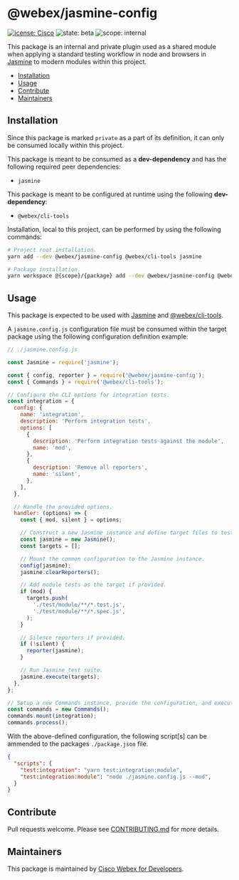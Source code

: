 # @webex/jasmine-config

[![icense: Cisco](https://img.shields.io/badge/License-Cisco-blueviolet?style=flat-square)](https://github.com/webex/webex-js-sdk/blob/master/LICENSE)
![state: beta](https://img.shields.io/badge/State\-Beta-blue?style=flat-square)
![scope: internal](https://img.shields.io/badge/Scope-Internal-red?style=flat-square)

This package is an internal and private plugin used as a shared module when applying a standard testing workflow in node and browsers in [Jasmine](https://jasmine.github.io/) to modern modules within this project.

* [Installation](#installation)
* [Usage](#usage)
* [Contribute](#contribute)
* [Maintainers](#maintainers)

## Installation

Since this package is marked `private` as a part of its definition, it can only be consumed locally within this project.

This package is meant to be consumed as a **dev-dependency** and has the following required peer dependencies:

* `jasmine`

This package is meant to be configured at runtime using the following **dev-dependency**:

* `@webex/cli-tools`

Installation, local to this project, can be performed by using the following commands:

```bash
# Project root installation.
yarn add --dev @webex/jasmine-config @webex/cli-tools jasmine

# Package installation.
yarn workspace @{scope}/{package} add --dev @webex/jasmine-config @webex/cli-tools jasmine
```

## Usage

This package is expected to be used with [Jasmine](https://jasmine.github.io/) and [@webex/cli-tools](https://github.com/webex/webex-js-sdk/tree/master/packages/tools/cli).

A `jasmine.config.js` configuration file must be consumed within the target package using the following configuration definition example:

```js
// ./jasmine.config.js

const Jasmine = require('jasmine');

const { config, reporter } = require('@webex/jasmine-config');
const { Commands } = require('@webex/cli-tools');

// Configure the CLI options for integration tests.
const integration = {
  config: {
    name: 'integration',
    description: 'Perform integration tests',
    options: [
      {
        description: 'Perform integration tests against the module',
        name: 'mod',
      },
      {
        description: 'Remove all reporters',
        name: 'silent',
      },
    ],
  },

  // Handle the provided options.
  handler: (options) => {
    const { mod, silent } = options;

    // Construct a new Jasmine instance and define target files to test.
    const jasmine = new Jasmine();
    const targets = [];

    // Mount the common configuration to the Jasmine instance.
    config(jasmine);
    jasmine.clearReporters();

    // Add module tests as the target if provided.
    if (mod) {
      targets.push(
        './test/module/**/*.test.js',
        './test/module/**/*.spec.js',
      );
    }

    // Silence reporters if provided.
    if (!silent) {
      reporter(jasmine);
    }

    // Run Jasmine test suite.
    jasmine.execute(targets);
  },
};

// Setup a new Commands instance, provide the configuration, and execute.
const commands = new Commands();
commands.mount(integration);
commands.process();
```

With the above-defined configuration, the following script[s] can be ammended to the packages `./package.json` file.

```json
{
  "scripts": {
    "test:integration": "yarn test:integration:module",
    "test:integration:module": "node ./jasmine.config.js --mod",
  }
}
```

## Contribute

Pull requests welcome. Please see [CONTRIBUTING.md](https://github.com/webex/webex-js-sdk/blob/master/CONTRIBUTING.md) for more details.

## Maintainers

This package is maintained by [Cisco Webex for Developers](https://developer.webex.com/).
